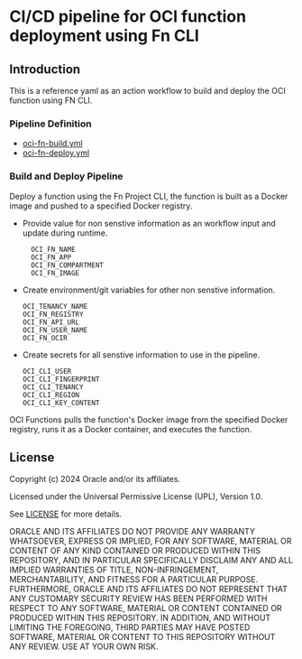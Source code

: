 # CI/CD pipeline for OCI function deployment using Fn CLI

## Introduction
This is a reference yaml as an action workflow to build and deploy the OCI function using FN CLI.

### Pipeline Definition
- [oci-fn-build.yml](./oci-fn-build.yml)
- [oci-fn-deploy.yml](./oci-fn-deploy.yml)

### Build and Deploy Pipeline

Deploy a function using the Fn Project CLI, the function is built as a Docker image and pushed to a specified Docker registry. 

- Provide value for non senstive information as an workflow input and update during runtime.

    ```
      OCI_FN_NAME
      OCI_FN_APP
      OCI_FN_COMPARTMENT
      OCI_FN_IMAGE
    ````

- Create environment/git variables for other non senstive information.
  
  ```
  OCI_TENANCY_NAME
  OCI_FN_REGISTRY
  OCI_FN_API_URL
  OCI_FN_USER_NAME
  OCI_FN_OCIR
  ```

- Create secrets for all senstive information to use in the pipeline.
    ```
    OCI_CLI_USER
    OCI_CLI_FINGERPRINT
    OCI_CLI_TENANCY
    OCI_CLI_REGION         
    OCI_CLI_KEY_CONTENT    
    ```

OCI Functions pulls the function's Docker image from the specified Docker registry, runs it as a Docker container, and executes the function.

## License
Copyright (c) 2024 Oracle and/or its affiliates.

Licensed under the Universal Permissive License (UPL), Version 1.0.

See [LICENSE](LICENSE) for more details.

ORACLE AND ITS AFFILIATES DO NOT PROVIDE ANY WARRANTY WHATSOEVER, EXPRESS OR IMPLIED, FOR ANY SOFTWARE, MATERIAL OR CONTENT OF ANY KIND CONTAINED OR PRODUCED WITHIN THIS REPOSITORY, AND IN PARTICULAR SPECIFICALLY DISCLAIM ANY AND ALL IMPLIED WARRANTIES OF TITLE, NON-INFRINGEMENT, MERCHANTABILITY, AND FITNESS FOR A PARTICULAR PURPOSE.  FURTHERMORE, ORACLE AND ITS AFFILIATES DO NOT REPRESENT THAT ANY CUSTOMARY SECURITY REVIEW HAS BEEN PERFORMED WITH RESPECT TO ANY SOFTWARE, MATERIAL OR CONTENT CONTAINED OR PRODUCED WITHIN THIS REPOSITORY. IN ADDITION, AND WITHOUT LIMITING THE FOREGOING, THIRD PARTIES MAY HAVE POSTED SOFTWARE, MATERIAL OR CONTENT TO THIS REPOSITORY WITHOUT ANY REVIEW. USE AT YOUR OWN RISK. 
